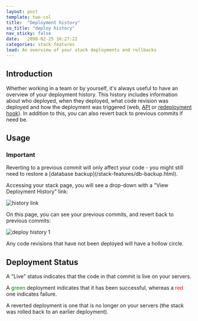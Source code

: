 ```yaml
---
layout: post
template: two-col
title:  "Deployment history"
so_title: "deploy history"
nav_sticky: false
date:   2098-02-25 16:27:22
categories: stack-features
lead: An overview of your stack deployments and rollbacks
---
```


## Introduction
Whether working in a team or by yourself, it's always useful to have an overview of your deployment history. This history includes
information about who deployed, when they deployed, what code revision was deployed and how the deployment was triggered (web, [API](/api/basics/basics.html) or [redeployment hook](/stack-features/redeployment-hook.html)). In addition to this, you can also revert
back to previous commits if need be.

## Usage
<div class="notice">
    <h3>Important</h3>
    <p>Reverting to a previous commit will only affect your code - you might still need to restore a [database backup](/stack-features/db-backup.html).</p>
</div>

Accessing your stack page, you will see a drop-down with a "View Deployment History" link:

![history link](http://cdn.cloud66.com.s3.amazonaws.com/images/help/history_link.png)

On this page, you can see your previous commits, and revert back to previous commits:

![deploy history 1](http://cdn.cloud66.com.s3.amazonaws.com/images/help/deploy_history_1.png)

Any code revisions that have not been deployed will have a hollow circle.

## Deployment Status
A "Live" status indicates that the code in that commit is live on your servers.

A <font color="green">green</font> deployment indicates that it has been successful, whereas a <font color="red">red</font> one indicates failure.

A reverted deployment is one that is no longer on your servers (the stack was rolled back to an earlier deployment).
